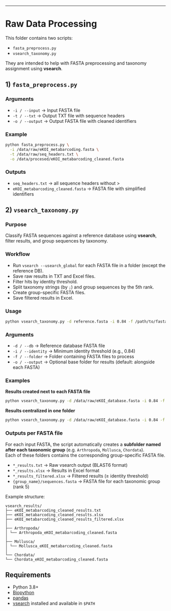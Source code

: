 <!-- #raw -->
---
# Raw Data Processing

This folder contains two scripts:

- `fasta_preprocess.py`
- `vsearch_taxonomy.py`

They are intended to help with FASTA preprocessing and taxonomy assignment using **vsearch**.


## 1) `fasta_preprocess.py`

### Arguments
- `-i / --input` → Input FASTA file  
- `-t / --txt` → Output TXT file with sequence headers  
- `-o / --output` → Output FASTA file with cleaned identifiers  

### Example
```bash
python fasta_preprocess.py \
  -i /data/raw/eKOI_metabarcoding.fasta \
  -t /data/raw/seq_headers.txt \
  -o /data/procesed/eKOI_metabarcoding_cleaned.fasta
```  
###  Outputs

- `seq_headers.txt` → all sequence headers without >
- `eKOI_metabarcoding_cleaned.fasta` → FASTA file with simplified identifiers


## 2) `vsearch_taxonomy.py`

### Purpose
Classify FASTA sequences against a reference database using **vsearch**, filter results, and group sequences by taxonomy.

### Workflow
- Run `vsearch --usearch_global` for each FASTA file in a folder (except the reference DB).  
- Save raw results in TXT and Excel files.  
- Filter hits by identity threshold.  
- Split taxonomy strings (by `;`) and group sequences by the 5th rank.  
- Create group-specific FASTA files.  
- Save filtered results in Excel.  

### Usage
```bash
python vsearch_taxonomy.py -d reference.fasta -i 0.84 -f /path/to/fasta_folder -o /path/to/output_folder
```
### Arguments
- `-d / --db` → Reference database FASTA file  
- `-i / --identity` → Minimum identity threshold (e.g., 0.84)  
- `-f / --folder` → Folder containing FASTA files to process  
- `-o / --output` → Optional base folder for results (default: alongside each FASTA)  

### Examples

**Results created next to each FASTA file**
```bash
python vsearch_taxonomy.py -d /data/raw/eKOI_database.fasta -i 0.84 -f /data/procesed/eKOI_metabarcoding_cleaned.fasta
```
**Results centralized in one folder**
```bash
python vsearch_taxonomy.py -d /data/raw/eKOI_database.fasta -i 0.84 -f /data/procesed/eKOI_metabarcoding_cleaned.fasta -o /data/vsearch_results/
```

### Outputs per FASTA file
For each input FASTA, the script automatically creates a **subfolder named after each taxonomic group** (e.g. `Arthropoda`, `Mollusca`, `Chordata`).  
Each of these folders contains the corresponding group-specific FASTA file.

- `*_results.txt` → Raw vsearch output (BLAST6 format)  
- `*_results.xlsx` → Results in Excel format  
- `*_results_filtered.xlsx` → Filtered results (≥ identity threshold)  
- `{group_name}/sequences.fasta` → FASTA file for each taxonomic group (rank 5)  

Example structure:

```
vsearch_results/
├── eKOI_metabarcoding_cleaned_results.txt
├── eKOI_metabarcoding_cleaned_results.xlsx
├── eKOI_metabarcoding_cleaned_results_filtered.xlsx
│
├── Arthropoda/
│ └── Arthropoda_eKOI_metabarcoding_cleaned.fasta
│
├── Mollusca/
│ └── Mollusca_eKOI_metabarcoding_cleaned.fasta
│
└── Chordata/
└── Chordata_eKOI_metabarcoding_cleaned.fasta
```
<!-- #endraw -->

## Requirements

- Python 3.8+  
- [Biopython](https://biopython.org/)  
- [pandas](https://pandas.pydata.org/)  
- [vsearch](https://github.com/torognes/vsearch) installed and available in `$PATH`
